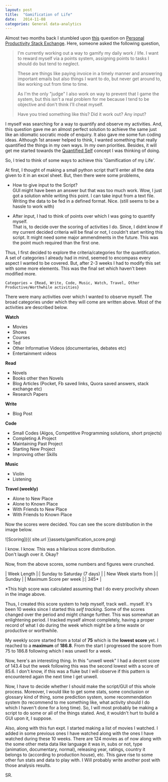 ```yaml
---
layout: post
title:  "Gamification of Life"
date:   2014-11-08
categories: General data-analytics
---
```


Almost two months back I stumbled upon [this][1] question on [Personal Productivity Stack Exchange][3]. Here, someone asked the following question,

>    I'm currently working out a way to gamify my daily work / life. I want to reward myself via a points system, assigning points to tasks I should do but tend to neglect.
>
>    These are things like paying invoice in a timely manner and answering important emails but also things I want to do, but never get around to, like working out from time to time.
>
>    As I'm the only "judge" I also work on way to prevent that I game the system, but this isn't a real problem for me because I tend to be objective and don't think I'll cheat myself.
>
>    Have you tried something like this?
>    Did it work out?
>    Any input?


I myself was searching for a way to quantify and observe my activities. And, this question gave me an almost perfect solution to achieve the same just like an idiomatic socratic mode of enquiry. It also gave me some fun coding ideas. Although 1st answer helped to think, I wanted something that really quantified the things in my own ways. In my own priorities. Besides, it will get me started towards the [Quantified Self][2] concept I was thinking of doing.

So, I tried to think of some ways to achieve this 'Gamification of my Life'.

At first, I thought of making a small python script that'll enter all the data given to it in an excel sheet. But, then there were some problems,

- How to give input to the Script?  
GUI might have been an answer but that was too much work. Wow, I just got a solution while writing this point. I can take input from a text file. Writing the data to be fed in a defined format. Nice. (still seems to be a hassle to work with)

- After input, I had to think of points over which I was going to quantify myself.  
That is, to decide over the scoring of activities I do. Since, I didnt know if my current decided criteria will be final or not, I couldn't start writing this script. It might need some major ammendments in the future. This was the point much required than the first one.

Thus, I first decided to explore the criteria/categories for the quantification. A set of categories I already had in mind, seemed to encompass every aspect I wanted to be covered. But, after 2-3 weeks I had to modify this set with some more elements. This was the final set which haven't been modified more.

    Categories = {Read, Write, Code, Music, Watch, Travel, Other Productive/Worthwhile activities}

There were many activities over which I wanted to observe myself. The broad categories under which they will come are written above. Most of the activities are described below.

**Watch**  

- Movies
- Shows
- Courses
- Ted
- Other Informative Videos (documentaries, debates etc)
- Entertainment videos  

**Read**

- Novels
- Books other then Novels
- Blog Articles (Pocket, Fb saved links, Quora saved answers, stack exchange etc)
- Research Papers  

**Write**  

- Blog Post  

**Code**

- Small Codes (Algos, Competitive Programming solutions, short projects)
- Completing A Project
- Maintaining Past Project
- Starting New Project
- Improving other Skills  

**Music**

- Violin
- Listening

**Travel (weekly)**  

- Alone to New Place
- Alone to Known Place
- With Friends to New Place
- With Friends to Known Place

Now the scores were decided. You can see the score distribution in the image below. 

![Scoring]({{ site.url }}assets/gamification_score.png)

I know. I know. This was a hilarious score distribution.  
Don't laugh over it. Okay?

Now, from the above scores, some numbers and figures were crunched.

| Week Length |:| Sunday to Saturday (7 days) |
| New Week starts from |:| Sunday |
| Maximum Score per week |:| 345* |

*This high score was calculated assuming that I do every proclivity shown in the image above.

Thus, I created this score system to help myself, track well.. myself. It's been 10 weeks since I started this *self tracking*. Some of the scores changed over the period and might change further. This was somewhat an enlightening period. I tracked myself almost completely, having a proper record of what I do during the week which might be a time waste or productive or worthwhile.

My weekly score started from a total of **75** which is the **lowest score** yet. I reached to a **maximum** of **186.8**. From the start I progressed the score from 75 to 186.8 following which I was unwell for a week.

Now, here's an interesting thing. In this "unwell week" I had a decent score of 143.4 but the week following this was the second lowest with a score of 85.6. I don't know, if this was a fluke but I will observe if this pattern is encountered again the next time I get unwell.

Now, I have to decide whether I should make the script/GUI of this whole process. Moreover, I would like to get some stats, some conclusion or glossary kind of thing, some prediction system, some recommendation system (to recommend to me something like, what activity should I do which I haven't done for a long time). So, I will most probably be making a script to do some or all of the things stated. And, it wouldn't hurt to build a GUI upon it, I suppose.

Also, along with this fun expt. I started making a list of movies I watched. I added in some previous ones I have watched along with the ones I have watched during these 10 weeks. There are 124 movies as of now along with the some other meta data like language it was in, subs or not, type (animation, documentary, normal), releasing year, ratings, country it belongs to (according to production house), etc. This gave rise to some other fun stats and data to play with. I Will probably write another post with those analysis results.

SR.


[1]: https://productivity.stackexchange.com/questions/2972/gamification-to-improve-myself
[2]: https://en.wikipedia.org/wiki/Quantified_Self
[3]: https://productivity.stackexchange.com/